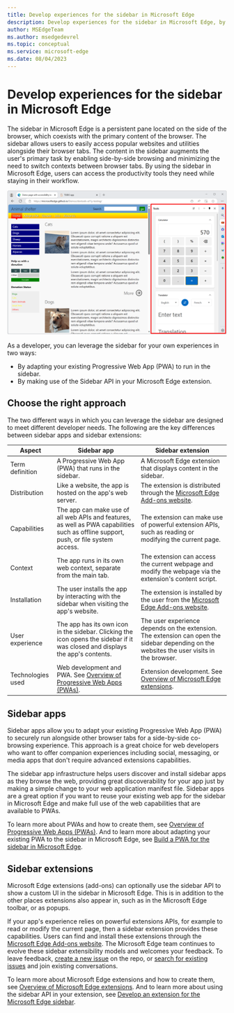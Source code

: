 ```yaml
---
title: Develop experiences for the sidebar in Microsoft Edge
description: Develop experiences for the sidebar in Microsoft Edge, by either installing a Progressive Web App, or using the extension sidebar API.
author: MSEdgeTeam
ms.author: msedgedevrel
ms.topic: conceptual
ms.service: microsoft-edge
ms.date: 08/04/2023
---
```

# Develop experiences for the sidebar in Microsoft Edge

The sidebar in Microsoft Edge is a persistent pane located on the side of the browser, which coexists with the primary content of the browser. The sidebar allows users to easily access popular websites and utilities alongside their browser tabs. The content in the sidebar augments the user's primary task by enabling side-by-side browsing and minimizing the need to switch contexts between browser tabs. By using the sidebar in Microsoft Edge, users can access the productivity tools they need while staying in their workflow.

![The sidebar in Microsoft Edge, showing useful tools, alongside the main tab](./sidebar-images/sidebar.png)

As a developer, you can leverage the sidebar for your own experiences in two ways:

* By adapting your existing Progressive Web App (PWA) to run in the sidebar.
* By making use of the Sidebar API in your Microsoft Edge extension.


<!-- ====================================================================== -->
## Choose the right approach

The two different ways in which you can leverage the sidebar are designed to meet different developer needs. The following are the key differences between sidebar apps and sidebar extensions:

| Aspect | Sidebar app | Sidebar extension |
|---|---|---|
| Term definition | A Progressive Web App (PWA) that runs in the sidebar. | A Microsoft Edge extension that displays content in the sidebar. |
| Distribution | Like a website, the app is hosted on the app's web server. | The extension is distributed through the [Microsoft Edge Add-ons website](https://microsoftedge.microsoft.com/addons/Microsoft-Edge-Extensions-Home). |
| Capabilities | The app can make use of all web APIs and features, as well as PWA capabilities such as offline support, push, or file system access. | The extension can make use of powerful extension APIs, such as reading or modifying the current page. |
| Context | The app runs in its own web context, separate from the main tab. | The extension can access the current webpage and modify the webpage via the extension's content script. |
| Installation | The user installs the app by interacting with the sidebar when visiting the app's website. | The extension is installed by the user from the [Microsoft Edge Add-ons website](https://microsoftedge.microsoft.com/addons/Microsoft-Edge-Extensions-Home). |
| User experience | The app has its own icon in the sidebar. Clicking the icon opens the sidebar if it was closed and displays the app's contents. | The user experience depends on the extension. The extension can open the sidebar depending on the websites the user visits in the browser. |
| Technologies used | Web development and PWA. See [Overview of Progressive Web Apps (PWAs)](../progressive-web-apps-chromium/index.md). | Extension development.  See [Overview of Microsoft Edge extensions](../extensions-chromium/index.md). |


<!-- ====================================================================== -->
## Sidebar apps

Sidebar apps allow you to adapt your existing Progressive Web App (PWA) to securely run alongside other browser tabs for a side-by-side co-browsing experience. This approach is a great choice for web developers who want to offer companion experiences including social, messaging, or media apps that don't require advanced extensions capabilities.

The sidebar app infrastructure helps users discover and install sidebar apps as they browse the web, providing great discoverability for your app just by making a simple change to your web application manifest file. Sidebar apps are a great option if you want to reuse your existing web app for the sidebar in Microsoft Edge and make full use of the web capabilities that are available to PWAs.

To learn more about PWAs and how to create them, see [Overview of Progressive Web Apps (PWAs)](../progressive-web-apps-chromium/index.md). And to learn more about adapting your existing PWA to the sidebar in Microsoft Edge, see [Build a PWA for the sidebar in Microsoft Edge](../progressive-web-apps-chromium/how-to/sidebar.md).


<!-- ====================================================================== -->
## Sidebar extensions

Microsoft Edge extensions (add-ons) can optionally use the sidebar API to show a custom UI in the sidebar in Microsoft Edge. This is in addition to the other places extensions also appear in, such as in the Microsoft Edge toolbar, or as popups.

If your app's experience relies on powerful extensions APIs, for example to read or modify the current page, then a sidebar extension provides these capabilities. Users can find and install these extensions through the [Microsoft Edge Add-ons website](https://microsoftedge.microsoft.com/addons/Microsoft-Edge-Extensions-Home). The Microsoft Edge team continues to evolve these sidebar extensibility models and welcomes your feedback. To leave feedback, [create a new issue](https://github.com/MicrosoftEdge/MSEdgeExplainers/issues/new/) on the repo, or [search for existing issues](https://github.com/MicrosoftEdge/MSEdgeExplainers/issues) and join existing conversations.

To learn more about Microsoft Edge extensions and how to create them, see [Overview of Microsoft Edge extensions](../extensions-chromium/index.md). And to learn more about using the sidebar API in your extension, see [Develop an extension for the Microsoft Edge sidebar](../extensions-chromium/developer-guide/sidebar.md).
